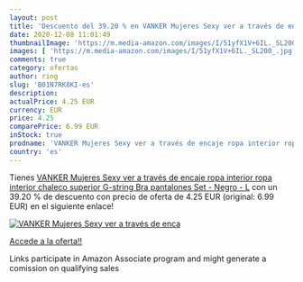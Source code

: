 ```yaml
---
layout: post
title: 'Descuento del 39.20 % en VANKER Mujeres Sexy ver a través de enca'
date: 2020-12-08 11:01:49
thumbnailImage: 'https://m.media-amazon.com/images/I/51yfX1V+6IL._SL200_.jpg'
images: [ 'https://m.media-amazon.com/images/I/51yfX1V+6IL._SL200_.jpg' ]
comments: true
category: ofertas
author: ring
slug: 'B01N7RK8KI-es'
description:
actualPrice: 4.25 EUR
currency: EUR
price: 4.25
comparePrice: 6.99 EUR
inStock: true
prodname: 'VANKER Mujeres Sexy ver a través de encaje ropa interior ropa interior chaleco superior G-string Bra pantalones Set - Negro - L'
country: 'es'
---
```


Tienes [VANKER Mujeres Sexy ver a través de encaje ropa interior ropa interior chaleco superior G-string Bra pantalones Set - Negro - L](https://www.amazon.es/dp/B01N7RK8KI/?tag=tolees-21) con un 39.20 % de descuento con precio de oferta de 4.25 EUR (original: 6.99 EUR) en el siguiente enlace!

[![VANKER Mujeres Sexy ver a través de enca](https://m.media-amazon.com/images/I/51yfX1V+6IL._SL200_.jpg)](https://www.amazon.es/dp/B01N7RK8KI/?tag=tolees-21)

[Accede a la oferta!!](https://www.amazon.es/dp/B01N7RK8KI/?tag=tolees-21)

Links participate in Amazon Associate program and might generate a comission on qualifying sales



